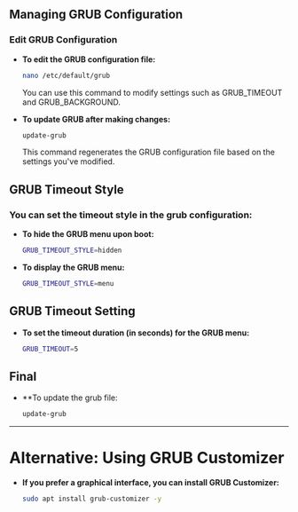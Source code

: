 ## Managing GRUB Configuration

### Edit GRUB Configuration

- **To edit the GRUB configuration file:**
  ```bash
  nano /etc/default/grub
  ```
  You can use this command to modify settings such as GRUB_TIMEOUT and GRUB_BACKGROUND.


- **To update GRUB after making changes:**
  ```bash
  update-grub
  ```
  This command regenerates the GRUB configuration file based on the settings you've modified.

## GRUB Timeout Style
### You can set the timeout style in the grub configuration:
- **To hide the GRUB menu upon boot:**
  ```bash
  GRUB_TIMEOUT_STYLE=hidden
  ```
- **To display the GRUB menu:**
  ```BASH
  GRUB_TIMEOUT_STYLE=menu
  ```
## GRUB Timeout Setting
- **To set the timeout duration (in seconds) for the GRUB menu:**
  ```bash
  GRUB_TIMEOUT=5
  ```
## Final
- **To update the grub file:
  ```bash
  update-grub
  ```

-----

# Alternative: Using GRUB Customizer

- **If you prefer a graphical interface, you can install GRUB Customizer:**
  ```bash
  sudo apt install grub-customizer -y
  ```
